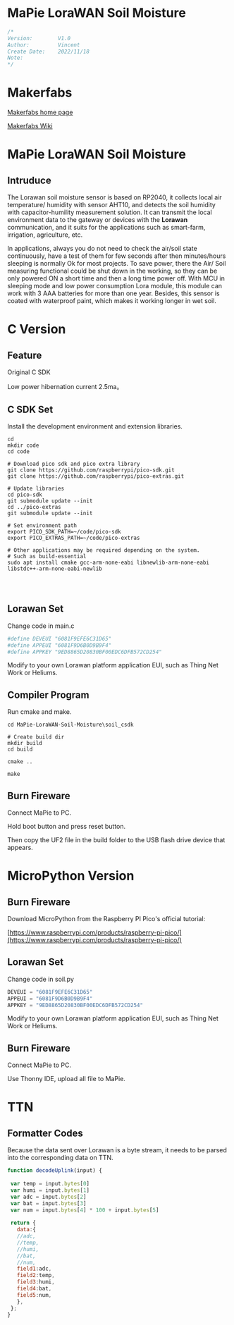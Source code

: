 

# MaPie LoraWAN Soil Moisture



```c++
/*
Version:		V1.0
Author:			Vincent
Create Date:	2022/11/18
Note:
*/
```



# Makerfabs

[Makerfabs home page](https://www.makerfabs.com/)

[Makerfabs Wiki](https://makerfabs.com/wiki/index.php?title=Main_Page)



# MaPie LoraWAN Soil Moisture

## Intruduce

The Lorawan soil moisture sensor is based on RP2040, it collects local air temperature/ humidity with sensor AHT10, and detects the soil humidity with capacitor-humility measurement solution. It can transmit the local environment data to the gateway or devices with the **Lorawan** communication, and it suits for the applications such as smart-farm, irrigation, agriculture, etc.

In applications, always you do not need to check the air/soil state continuously, have a test of them for few seconds after then minutes/hours sleeping is normally Ok for most projects. To save power, there the Air/ Soil measuring functional could be shut down in the working, so they can be only powered ON a short time and then a long time power off. With MCU in sleeping mode and low power consumption Lora module, this module can work with 3 AAA batteries for more than one year. Besides, this sensor is coated with waterproof paint, which makes it working longer in wet soil.





# C Version

## Feature

Original C SDK

Low power hibernation current 2.5ma。



## C SDK Set

Install the development environment and extension libraries.

```shell
cd 
mkdir code
cd code

# Download pico sdk and pico extra library
git clone https://github.com/raspberrypi/pico-sdk.git
git clone https://github.com/raspberrypi/pico-extras.git

# Update libraries
cd pico-sdk
git submodule update --init
cd ../pico-extras
git submodule update --init

# Set environment path
export PICO_SDK_PATH=~/code/pico-sdk
export PICO_EXTRAS_PATH=~/code/pico-extras

# Other applications may be required depending on the system.
# Such as build-essential
sudo apt install cmake gcc-arm-none-eabi libnewlib-arm-none-eabi libstdc++-arm-none-eabi-newlib


 
```

## Lorawan Set

Change code in main.c

```python
#define DEVEUI "6081F9EFE6C31D65"
#define APPEUI "6081F9D6B0D9B9F4"
#define APPKEY "9ED8865D20830BF00EDC6DFB572CD254"
```

Modify to your own Lorawan platform application EUI, such as Thing Net Work or Heliums.

 

## Compiler Program

Run cmake and make.

```shell
cd MaPie-LoraWAN-Soil-Moisture\soil_csdk

# Create build dir
mkdir build
cd build

cmake ..

make

```



## Burn Fireware

Connect MaPie to PC.

Hold boot button and press reset button.

Then copy the UF2 file in the build folder to the USB flash drive device that appears.

 





# MicroPython Version

## Burn Fireware

Download MicroPython from the Raspberry PI Pico's official tutorial:

[https://www.raspberrypi.com/products/raspberry-pi-pico/](https://www.raspberrypi.com/products/raspberry-pi-pico/)



## Lorawan Set

Change code in soil.py

```python
DEVEUI = "6081F9EFE6C31D65"
APPEUI = "6081F9D6B0D9B9F4"
APPKEY = "9ED8865D20830BF00EDC6DFB572CD254"
```

Modify to your own Lorawan platform application EUI, such as Thing Net Work or Heliums.

 

## Burn Fireware

Connect MaPie to PC.

Use Thonny IDE, upload all file to MaPie.



# TTN 

## Formatter Codes

Because the data sent over Lorawan is a byte stream, it needs to be parsed into the corresponding data on TTN.

 ```js
function decodeUplink(input) {
  
  var temp = input.bytes[0]
  var humi = input.bytes[1]
  var adc = input.bytes[2]
  var bat = input.bytes[3]
  var num = input.bytes[4] * 100 + input.bytes[5] 
  
  return {
    data:{
    //adc,
    //temp,
    //humi,
    //bat,
    //num,
    field1:adc,
    field2:temp,
    field3:humi,
    field4:bat,
    field5:num,
    },
  };
}
 ```